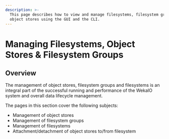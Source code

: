 ```yaml
---
description: >-
  This page describes how to view and manage filesystems, filesystem groups and
  object stores using the GUI and the CLI.
---
```


# Managing Filesystems, Object Stores & Filesystem Groups

## Overview

The management of object stores, filesystem groups and filesystems is an integral part of the successful running and performance of the WekaIO system and overall data lifecycle management.

The pages in this section cover the following subjects:

* Management of object stores
* Management of filesystem groups
* Management of filesystems
* Attachment/detachment of object stores to/from filesystem 

